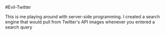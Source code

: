 #Evil-Twitter

This is me playing around with server-side programming. I created a search engine that would pull from Twitter's API images whenever you entered a search query


